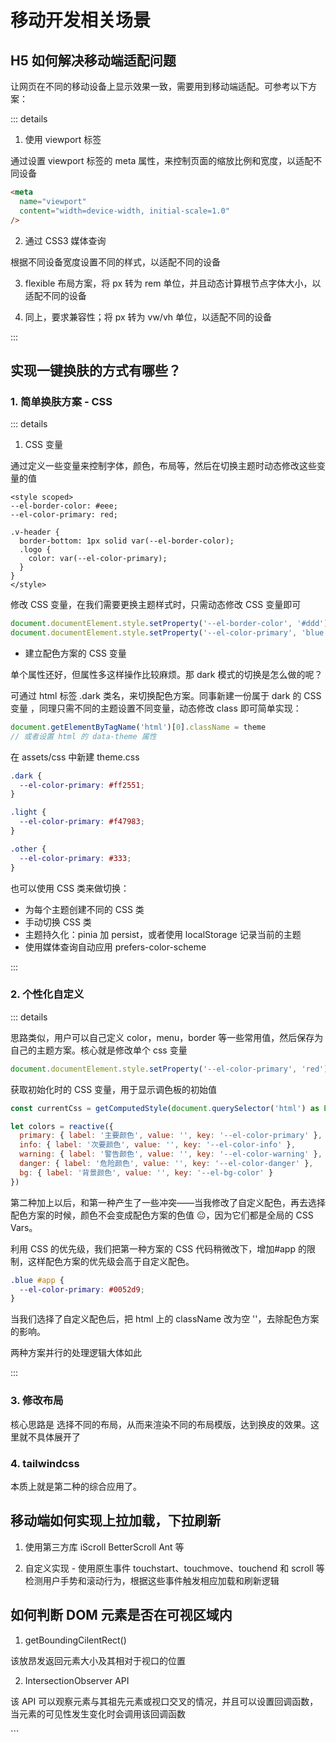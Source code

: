 # 移动开发相关场景

## H5 如何解决移动端适配问题

让网页在不同的移动设备上显示效果一致，需要用到移动端适配。可参考以下方案：

::: details

1. 使用 viewport 标签

通过设置 viewport 标签的 meta 属性，来控制页面的缩放比例和宽度，以适配不同设备

```html
<meta
  name="viewport"
  content="width=device-width, initial-scale=1.0"
/>
```

2. 通过 CSS3 媒体查询

根据不同设备宽度设置不同的样式，以适配不同的设备

3. flexible 布局方案，将 px 转为 rem 单位，并且动态计算根节点字体大小，以适配不同的设备

4. 同上，要求兼容性；将 px 转为 vw/vh 单位，以适配不同的设备

:::

## 实现一键换肤的方式有哪些？

### 1. 简单换肤方案 - CSS

::: details

1. CSS 变量

通过定义一些变量来控制字体，颜色，布局等，然后在切换主题时动态修改这些变量的值

```vue
<style scoped>
--el-border-color: #eee;
--el-color-primary: red;

.v-header {
  border-bottom: 1px solid var(--el-border-color);
  .logo {
    color: var(--el-color-primary);
  }
}
</style>
```

修改 CSS 变量，在我们需要更换主题样式时，只需动态修改 CSS 变量即可

```js
document.documentElement.style.setProperty('--el-border-color', '#ddd')
document.documentElement.style.setProperty('--el-color-primary', 'blue')
```

- 建立配色方案的 CSS 变量

单个属性还好，但属性多这样操作比较麻烦。那 dark 模式的切换是怎么做的呢？

可通过 html 标签 .dark 类名，来切换配色方案。同事新建一份属于 dark 的 CSS 变量 ，同理只需不同的主题设置不同变量，动态修改 class 即可简单实现：

```js
document.getElementByTagName('html')[0].className = theme
// 或者设置 html 的 data-theme 属性
```

在 assets/css 中新建 theme.css

```css
.dark {
  --el-color-primary: #ff2551;
}

.light {
  --el-color-primary: #f47983;
}

.other {
  --el-color-primary: #333;
}
```

也可以使用 CSS 类来做切换：

- 为每个主题创建不同的 CSS 类
- 手动切换 CSS 类
- 主题持久化：pinia 加 persist，或者使用 localStorage 记录当前的主题
- 使用媒体查询自动应用 prefers-color-scheme

:::

### 2. 个性化自定义

::: details

思路类似，用户可以自己定义 color，menu，border 等一些常用值，然后保存为自己的主题方案。核心就是修改单个 css 变量

```js
document.documentElement.style.setProperty('--el-color-primary', 'red')
```

获取初始化时的 CSS 变量，用于显示调色板的初始值

```js
const currentCss = getComputedStyle(document.querySelector('html') as Element)

let colors = reactive({
  primary: { label: '主要颜色', value: '', key: '--el-color-primary' },
  info: { label: '次要颜色', value: '', key: '--el-color-info' },
  warning: { label: '警告颜色', value: '', key: '--el-color-warning' },
  danger: { label: '危险颜色', value: '', key: '--el-color-danger' },
  bg: { label: '背景颜色', value: '', key: '--el-bg-color' }
})
```

第二种加上以后，和第一种产生了一些冲突——当我修改了自定义配色，再去选择配色方案的时候，颜色不会变成配色方案的色值 😐，因为它们都是全局的 CSS Vars。

利用 CSS 的优先级，我们把第一种方案的 CSS 代码稍微改下，增加#app 的限制，这样配色方案的优先级会高于自定义配色。

```css
.blue #app {
  --el-color-primary: #0052d9;
}
```

当我们选择了自定义配色后，把 html 上的 className 改为空 ''，去除配色方案的影响。

两种方案并行的处理逻辑大体如此

:::

### 3. 修改布局

核心思路是 选择不同的布局，从而来渲染不同的布局模版，达到换皮的效果。这里就不具体展开了

### 4. tailwindcss

本质上就是第二种的综合应用了。

## 移动端如何实现上拉加载，下拉刷新

1. 使用第三方库 iScroll BetterScroll Ant 等

2. 自定义实现 - 使用原生事件 touchstart、touchmove、touchend 和 scroll 等检测用户手势和滚动行为，根据这些事件触发相应加载和刷新逻辑

## 如何判断 DOM 元素是否在可视区域内

1. getBoundingCilentRect()

该放昂发返回元素大小及其相对于视口的位置

2. IntersectionObserver API

该 API 可以观察元素与其祖先元素或视口交叉的情况，并且可以设置回调函数，当元素的可见性发生变化时会调用该回调函数

</script>
```
